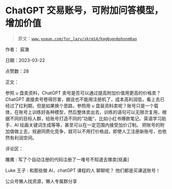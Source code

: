 # ChatGPT 交易账号，可附加问答模型，增加价值

> 原文：[`www.yuque.com/for_lazy/xkrm14/kqg6ugn6phonm6ao`](https://www.yuque.com/for_lazy/xkrm14/kqg6ugn6phonm6ao)



作者： 宸澈



日期：2023-03-22



点赞数：28

<ne-card data-card-name="hr" data-card-type="block" id="dU0l3" data-event-boundary="card">

正文：



参照 u 盘卖资料，ChatGPT 卖号是否可以通过提高附加价值用更高的价格卖？ ChatGPT 直接卖号卷得厉害，据说也不能用注册机了，成本高利润低，看上去已经过了红利期，但是如果换个思路，参照用 u 盘装资料卖呢？账号只是一个载体，在账号上训练好各种模型，然后整体卖出去，训练的语句可以无限次复用，根据不同的目标人群，给账号打造不同的“功能”，比如小红书爆款笔记、英语学习助手、AI 绘画关键词生成等等，甚至可以在一定范围内接受加价订制。 把账号的附加值做上去，规避同质化竞争，就可以不用打价格战，即使人工注册新账号，也依然有利润空间。

<ne-card data-card-name="hr" data-card-type="block" id="r2rE7" data-event-boundary="card">

评论区：



雕鹰 : 写了个自动注册的代码注册了一堆号不知道去哪卖[抠鼻]



Luke 王子 : 和那些做 AI，chatGPT 课程的人 聊聊呢？ 他们都是买课送账号！

<ne-card data-card-name="hr" data-card-type="block" id="AplVH" data-event-boundary="card">

公众号懒人找资源，懒人专属群分享

</ne-card></ne-card></ne-card>